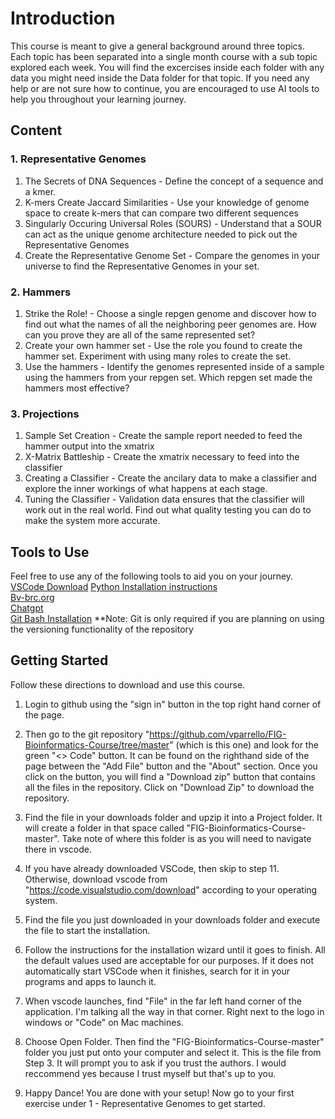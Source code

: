 <!--
Created by: Victoria Parrello
Last Updated: 2/8/2024
-->

# Introduction

This course is meant to give a general background around three topics. Each topic has been separated into a single month course with a sub topic explored each week. You will find the excercises inside each folder with any data you might need inside the Data folder for that topic. If you need any help or are not sure how to continue, you are encouraged to use AI tools to help you throughout your learning journey.

## Content

### 1. Representative Genomes  
1. The Secrets of DNA Sequences - Define the concept of a sequence and a kmer.
2. K-mers Create Jaccard Similarities - Use your knowledge of genome space to create k-mers that can compare two different sequences
3. Singularly Occuring Universal Roles (SOURS) - Understand that a SOUR can act as the unique genome architecture needed to pick out the Representative Genomes
4. Create the Representative Genome Set - Compare the genomes in your universe to find the Representative Genomes in your set.
### 2. Hammers  
1.  Strike the Role! - Choose a single repgen genome and discover how to find out what the names of all the neighboring peer genomes are. How can you prove they are all of the same represented set?
2.  Create your own hammer set - Use the role you found to create the hammer set. Experiment with using many roles to create the set.
3. Use the hammers - Identify the genomes represented inside of a sample using the hammers from your repgen set. Which repgen set made the hammers most effective?
### 3. Projections  
1.  Sample Set Creation - Create the sample report needed to feed the hammer output into the xmatrix
2.  X-Matrix Battleship - Create the xmatrix necessary to feed into the classifier
3.  Creating a Classifier - Create the ancilary data to make a classifier and explore the inner workings of what happens at each stage.
4.  Tuning the Classifier - Validation data ensures that the classifier will work out in the real world. Find out what quality testing you can do to make the system more accurate. 

## Tools to Use

Feel free to use any of the following tools to aid you on your journey.   
[VSCode Download](https://code.visualstudio.com/download)
[Python Installation instructions](https://github.com/PackeTsar/Install-Python)  
[Bv-brc.org](https://www.bv-brc.org/)  
[Chatgpt](https://chat.openai.com/)  
[Git Bash Installation](https://git-scm.com/downloads)
**Note: Git is only required if you are planning on using the versioning functionality of the repository

## Getting Started

Follow these directions to download and use this course.

1. Login to github using the "sign in" button in the top right hand corner of the page. 

2. Then go to the git repository "https://github.com/vparrello/FIG-Bioinformatics-Course/tree/master" (which is this one) and look for the green "<> Code" button. It can be found on the righthand side of the page between the "Add File" button and the "About" section. Once you click on the button, you will find a "Download zip" button that contains all the files in the repository. Click on "Download Zip" to download the repository.

3. Find the file in your downloads folder and upzip it into a Project folder. It will create a folder in that space called "FIG-Bioinformatics-Course-master". Take note of where this folder is as you will need to navigate there in vscode.

4. If you have already downloaded VSCode, then skip to step 11. Otherwise, download vscode from "https://code.visualstudio.com/download" according to your operating system.

5. Find the file you just downloaded in your downloads folder and execute the file to start the installation.

6. Follow the instructions for the installation wizard until it goes to finish. All the default values used are acceptable for our purposes. If it does not automatically start VSCode when it finishes, search for it in your programs and apps to launch it.

7. When vscode launches, find "File" in the far left hand corner of the application. I'm talking all the way in that corner. Right next to the logo in windows or "Code" on Mac machines.

8. Choose Open Folder. Then find the "FIG-Bioinformatics-Course-master" folder you just put onto your computer and select it. This is the file from Step 3. It will prompt you to ask if you trust the authors. I would reccommend yes because I trust myself but that's up to you.

9. Happy Dance! You are done with your setup! Now go to your first exercise under 1 - Representative Genomes to get started.         